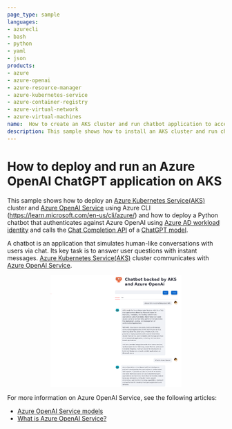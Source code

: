 ```yaml
---
page_type: sample
languages:
- azurecli
- bash
- python
- yaml
- json
products:
- azure
- azure-openai
- azure-resource-manager
- azure-kubernetes-service
- azure-container-registry
- azure-virtual-network
- azure-virtual-machines
name:  How to create an AKS cluster and run chatbot application to access Azure OpenAI using Workload Identity
description: This sample shows how to install an AKS cluster and run chatbot application to access Azure OpenAI using Workload Identity.
---
```


# How to deploy and run an Azure OpenAI ChatGPT application on AKS

This sample shows how to deploy an [Azure Kubernetes Service(AKS)](https://docs.microsoft.com/en-us/azure/aks/intro-kubernetes) cluster and [Azure OpenAI Service](https://learn.microsoft.com/en-us/azure/cognitive-services/openai/overview) using Azure CLI (https://learn.microsoft.com/en-us/cli/azure/) and how to deploy a Python chatbot that authenticates against Azure OpenAI using [Azure AD workload identity](https://learn.microsoft.com/en-us/azure/aks/workload-identity-overview) and calls the [Chat Completion API](https://platform.openai.com/docs/api-reference/chat) of a [ChatGPT model](https://learn.microsoft.com/en-us/azure/cognitive-services/openai/concepts/models#chatgpt-gpt-35-turbo).

A chatbot is an application that simulates human-like conversations with users via chat. Its key task is to answer user questions with instant messages. [Azure Kubernetes Service(AKS)](https://docs.microsoft.com/en-us/azure/aks/intro-kubernetes) cluster communicates with [Azure OpenAI Service](https://learn.microsoft.com/en-us/azure/cognitive-services/openai/overview).

<div align="center">
  <a rel="nofollow" href="https://github.com/chengliangli0918/aks-azureopenai/">
    <img width="60%" src="./images/chatbotaksopenai.png">
  </a>
</div>

For more information on Azure OpenAI Service, see the following articles:

- [Azure OpenAI Service models](https://learn.microsoft.com/en-us/azure/cognitive-services/openai/concepts/models)
- [What is Azure OpenAI Service?](https://learn.microsoft.com/en-us/azure/cognitive-services/openai/overview)

